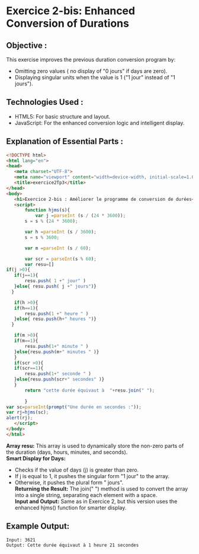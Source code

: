 # Exercice 2-bis: Enhanced Conversion of Durations 
## Objective : 
This exercise improves the previous duration conversion program by:
 - Omitting zero values ( no display of "0 jours" if days are zero).
 - Displaying singular units when the value is 1 ("1 jour" instead of "1 jours").
## Technologies Used :
 - HTML5: For basic structure and layout.
 - JavaScript: For the enhanced conversion logic and intelligent display.
## Explanation of Essential Parts :
 ```html
<!DOCTYPE html>
<html lang="en">
<head>
    <meta charset="UTF-8">
    <meta name="viewport" content="width=device-width, initial-scale=1.0">
    <title>exercice2Tp3</title>
</head>
<body>
    <h1>Exercice 2-bis : Améliorer le programme de conversion de durées</h1>
    <script>
        function hjms(s){
            var j =parseInt (s / (24 * 3600));
        s = s % (24 * 3600);

        var h =parseInt (s / 3600);
        s = s % 3600;

        var m =parseInt (s / 60);

        var scr = parseInt(s % 60);
        var resu=[]
if(j >0){
    if(j==1){
        resu.push( 1 +" jour" ) 
    }else{ resu.push( j +" jours")}
   }

    if(h >0){
    if(h==1){
        resu.push(1 +" heure " ) 
    }else{ resu.push(h+" heures ")}
   }

    if(m >0){
    if(m==1){
        resu.push(1+" minute " ) 
    }else{resu.push(m+" minutes " )}
    }
    if(scr >0){
    if(scr==1){
        resu.push(1+" seconde " ) 
    }else{resu.push(scr+" secondes" )}
    }
        return "cette durée équivaut à  "+resu.join(" ");
          
        }
var sc=parseInt(prompt("Une durée en secondes :"));
var rj=hjms(sc);
alert(rj);
    </script>
</body>
</html>
```
**Array resu:**
This array is used to dynamically store the non-zero parts of the duration (days, hours, minutes, and seconds).  
**Smart Display for Days:**
 - Checks if the value of days (j) is greater than zero.
 - If j is equal to 1, it pushes the singular form "1 jour" to the array.
 - Otherwise, it pushes the plural form "<j> jours".  
**Returning the Result:**
The join(" ") method is used to convert the array into a single string, separating each element with a space.  
**Input and Output:**
Same as in Exercice 2, but this version uses the enhanced hjms() function for smarter display.  
## Example Output:
``` text
Input: 3621  
Output: Cette durée équivaut à 1 heure 21 secondes     
```
